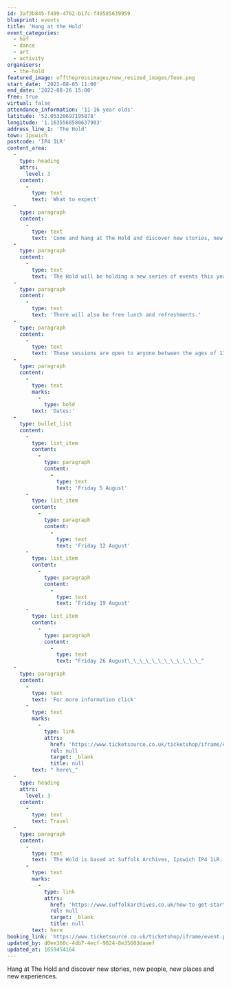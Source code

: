 ```yaml
---
id: 3af3b845-f499-4762-b17c-f49585639959
blueprint: events
title: 'Hang at the Hold'
event_categories:
  - haf
  - dance
  - art
  - activity
organisers:
  - the-hold
featured_image: offthepressimages/new_resized_images/Teen.png
start_date: '2022-08-05 11:00'
end_date: '2022-08-26 15:00'
free: true
virtual: false
attendance_information: '11-16 year olds'
latitude: '52.05320697195878'
longitude: '1.1635568580637903'
address_line_1: 'The Hold'
town: Ipswich
postcode: 'IP4 1LR'
content_area:
  -
    type: heading
    attrs:
      level: 3
    content:
      -
        type: text
        text: 'What to expect'
  -
    type: paragraph
    content:
      -
        type: text
        text: 'Come and hang at The Hold and discover new stories, new people, new places and new experiences. There will be escape rooms, boat trips, art sessions, scavenger hunts, tours and more.'
  -
    type: paragraph
    content:
      -
        type: text
        text: 'The Hold will be holding a new series of events this year, aimed at empowering young people to explore their local heritage through fun activities that will contribute to their sense of place and belonging. Funded by the Holidays Activity and Food Programme, The Hold are delivering four fun Fridays, full of quests, exploration, discovery and creativity, which will allow young people to meet and make new friends and have fun.'
  -
    type: paragraph
    content:
      -
        type: text
        text: 'There will also be free lunch and refreshments.'
  -
    type: paragraph
    content:
      -
        type: text
        text: 'These sessions are open to anyone between the ages of 11 and 16 years. Sessions run 11:00 – 17:00.'
  -
    type: paragraph
    content:
      -
        type: text
        marks:
          -
            type: bold
        text: 'Dates:'
  -
    type: bullet_list
    content:
      -
        type: list_item
        content:
          -
            type: paragraph
            content:
              -
                type: text
                text: 'Friday 5 August'
      -
        type: list_item
        content:
          -
            type: paragraph
            content:
              -
                type: text
                text: 'Friday 12 August'
      -
        type: list_item
        content:
          -
            type: paragraph
            content:
              -
                type: text
                text: 'Friday 19 August'
      -
        type: list_item
        content:
          -
            type: paragraph
            content:
              -
                type: text
                text: "Friday 26 August\_\_\_\_\_\_\_\_\_\_\_\_"
  -
    type: paragraph
    content:
      -
        type: text
        text: 'For more information click'
      -
        type: text
        marks:
          -
            type: link
            attrs:
              href: 'https://www.ticketsource.co.uk/ticketshop/iframe/event.php?eventhash=e-mzjmxa&target='
              rel: null
              target: _blank
              title: null
        text: " here\_"
  -
    type: heading
    attrs:
      level: 3
    content:
      -
        type: text
        text: Travel
  -
    type: paragraph
    content:
      -
        type: text
        text: 'The Hold is based at Suffolk Archives, Ipswich IP4 1LR. For full details about The Hold, including how to get there, click '
      -
        type: text
        marks:
          -
            type: link
            attrs:
              href: 'https://www.suffolkarchives.co.uk/how-to-get-started-at-suffolk-archives/plan-your-visit/suffolk-archives-branches/ipswich-branch/'
              rel: null
              target: _blank
              title: null
        text: here
booking_link: 'https://www.ticketsource.co.uk/ticketshop/iframe/event.php?eventhash=e-mzjmxa&target='
updated_by: d0ee360c-4db7-4ecf-9024-8e35603daaef
updated_at: 1659454164
---
```

Hang at The Hold and discover new stories, new people, new places and new experiences.